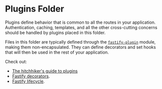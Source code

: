 # Plugins Folder

Plugins define behavior that is common to all the routes in your
application. Authentication, caching, templates, and all the other cross-cutting concerns should be handled by plugins placed in this folder.

Files in this folder are typically defined through the
[`fastify-plugin`](https://github.com/fastify/fastify-plugin) module,
making them non-encapsulated. They can define decorators and set hooks
that will then be used in the rest of your application.

Check out:

* [The hitchhiker's guide to plugins](https://www.fastify.io/docs/latest/Guides/Plugins-Guide/)
* [Fastify decorators](https://www.fastify.io/docs/latest/Reference/Decorators/).
* [Fastify lifecycle](https://www.fastify.io/docs/latest/Reference/Lifecycle/).
